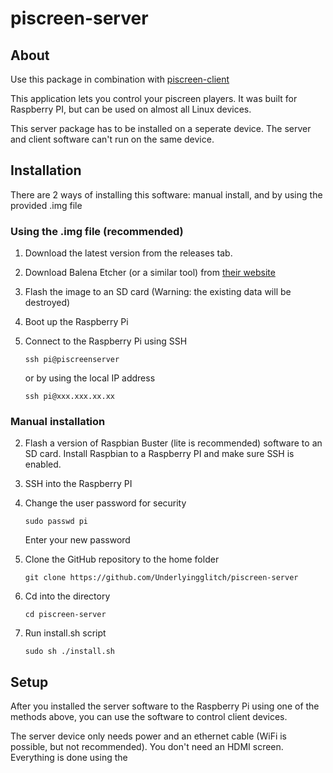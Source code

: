# piscreen-server

## About
Use this package in combination with [piscreen-client](https://github.com/Underlyingglitch/piscreen-client)

This application lets you control your piscreen players. It was built for Raspberry PI, but can be used on almost all Linux devices.

This server package has to be installed on a seperate device. The server and client software can't run on the same device.

## Installation
There are 2 ways of installing this software: manual install, and by using the provided .img file

### Using the .img file (recommended)
1. Download the latest version from the releases tab.

1. Download Balena Etcher (or a similar tool) from [their website](https://www.balena.io/etcher/)

1. Flash the image to an SD card (Warning: the existing data will be destroyed)

1. Boot up the Raspberry Pi

1. Connect to the Raspberry Pi using SSH

   `ssh pi@piscreenserver`

   or by using the local IP address

   `ssh pi@xxx.xxx.xx.xx`

### Manual installation
2. Flash a version of Raspbian Buster (lite is recommended) software to an SD card. Install Raspbian to a Raspberry PI and make sure SSH is enabled.

2. SSH into the Raspberry PI

2. Change the user password for security

   `sudo passwd pi`

   Enter your new password

2. Clone the GitHub repository to the home folder

   `git clone https://github.com/Underlyingglitch/piscreen-server`

2. Cd into the directory

   `cd piscreen-server`

2. Run install.sh script

   `sudo sh ./install.sh`

## Setup
After you installed the server software to the Raspberry Pi using one of the methods above, you can use the software to control client devices.

The server device only needs power and an ethernet cable (WiFi is possible, but not recommended). You don't need an HDMI screen. Everything is done using the
